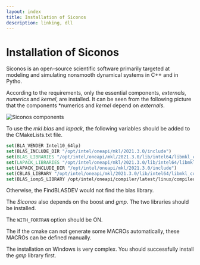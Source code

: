 ```yaml
---
layout: index
title: Installation of Siconos
description: linking, dll
---
```


# Installation of Siconos

Siconos is an open-source scientific software primarily targeted at modeling and simulating nonsmooth dynamical systems in C++ and in Pytho.

According to the requirements, only the essential components, *externals*, *numerics* and *kernel*, are installed. 
It can be seen from the following picture that the components *numerics and *kernel* depend on *externals*. 

![Siconos components](https://nonsmooth.gricad-pages.univ-grenoble-alpes.fr/siconos/_images/siconos_components.png)

To use the *mkl blas* and *lapack*, the following variables should be added to the CMakeLists.txt file.

```cmake
set(BLA_VENDER Intel10_64lp)
set(BLAS_INCLUDE_DIR "/opt/intel/oneapi/mkl/2021.3.0/include")
set(BLAS_LIBRARIES "/opt/intel/oneapi/mkl/2021.3.0/lib/intel64/libmkl_core.so")
set(LAPACK_LIBRARIES "/opt/intel/oneapi/mkl/2021.3.0/lib/intel64/libmkl_core.so")
set(LAPACK_INCLUDE_DIR "/opt/intel/oneapi/mkl/2021.3.0/include")
set(CBLAS_LIBRARY "/opt/intel/oneapi/mkl/2021.3.0/lib/intel64/libmkl_core.so")
set(BLAS_iomp5_LIBRARY /opt/intel/oneapi/compiler/latest/linux/compiler/lib/intel64_lin/libiomp5.so)
```

Otherwise, the FindBLASDEV would not find the blas library.

The *Siconos* also depends on the boost and *gmp*. The two libraries should be installed. 

The `WITH_FORTRAN` option should be ON.

The if the cmake can not generate some MACROs automatically, these MACROs can be defined manually. 

The installation on Windows is very complex. You should successfully install the *gmp* library first.